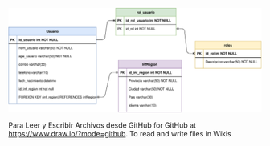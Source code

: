 ![Alt](Taller3.svg)

Para Leer y Escribir Archivos desde GitHub
 for GitHub at https://www.draw.io/?mode=github. To read and write files in Wikis
